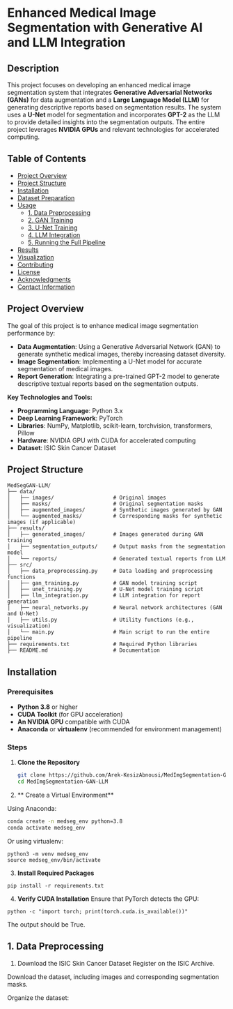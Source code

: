 # Enhanced Medical Image Segmentation with Generative AI and LLM Integration

## Description

This project focuses on developing an enhanced medical image segmentation system that integrates **Generative Adversarial Networks (GANs)** for data augmentation and a **Large Language Model (LLM)** for generating descriptive reports based on segmentation results. The system uses a **U-Net** model for segmentation and incorporates **GPT-2** as the LLM to provide detailed insights into the segmentation outputs. The entire project leverages **NVIDIA GPUs** and relevant technologies for accelerated computing.

## Table of Contents

- [Project Overview](#project-overview)
- [Project Structure](#project-structure)
- [Installation](#installation)
- [Dataset Preparation](#dataset-preparation)
- [Usage](#usage)
  - [1. Data Preprocessing](#1-data-preprocessing)
  - [2. GAN Training](#2-gan-training)
  - [3. U-Net Training](#3-u-net-training)
  - [4. LLM Integration](#4-llm-integration)
  - [5. Running the Full Pipeline](#5-running-the-full-pipeline)
- [Results](#results)
- [Visualization](#visualization)
- [Contributing](#contributing)
- [License](#license)
- [Acknowledgments](#acknowledgments)
- [Contact Information](#contact-information)

## Project Overview

The goal of this project is to enhance medical image segmentation performance by:

- **Data Augmentation**: Using a Generative Adversarial Network (GAN) to generate synthetic medical images, thereby increasing dataset diversity.
- **Image Segmentation**: Implementing a U-Net model for accurate segmentation of medical images.
- **Report Generation**: Integrating a pre-trained GPT-2 model to generate descriptive textual reports based on the segmentation outputs.

**Key Technologies and Tools:**

- **Programming Language**: Python 3.x
- **Deep Learning Framework**: PyTorch
- **Libraries**: NumPy, Matplotlib, scikit-learn, torchvision, transformers, Pillow
- **Hardware**: NVIDIA GPU with CUDA for accelerated computing
- **Dataset**: ISIC Skin Cancer Dataset

## Project Structure
```plaintext
MedSegGAN-LLM/
├── data/
│   ├── images/                   # Original images
│   ├── masks/                    # Original segmentation masks
│   ├── augmented_images/         # Synthetic images generated by GAN
│   └── augmented_masks/          # Corresponding masks for synthetic images (if applicable)
├── results/
│   ├── generated_images/         # Images generated during GAN training
│   ├── segmentation_outputs/     # Output masks from the segmentation model
│   └── reports/                  # Generated textual reports from LLM
├── src/
│   ├── data_preprocessing.py     # Data loading and preprocessing functions
│   ├── gan_training.py           # GAN model training script
│   ├── unet_training.py          # U-Net model training script
│   ├── llm_integration.py        # LLM integration for report generation
│   ├── neural_networks.py        # Neural network architectures (GAN and U-Net)
│   ├── utils.py                  # Utility functions (e.g., visualization)
│   └── main.py                   # Main script to run the entire pipeline
├── requirements.txt              # Required Python libraries
├── README.md                     # Documentation
```

## Installation

### Prerequisites

- **Python 3.8** or higher
- **CUDA Toolkit** (for GPU acceleration)
- **An NVIDIA GPU** compatible with CUDA
- **Anaconda** or **virtualenv** (recommended for environment management)

### Steps

1. **Clone the Repository**

   ```bash
   git clone https://github.com/Arek-KesizAbnousi/MedImgSegmentation-GAN-LLM.git
   cd MedImgSegmentation-GAN-LLM

2. ** Create a Virtual Environment**

Using Anaconda:
```bash
conda create -n medseg_env python=3.8
conda activate medseg_env
```
Or using virtualenv:
```
python3 -m venv medseg_env
source medseg_env/bin/activate
```
3. **Install Required Packages**
```
pip install -r requirements.txt
```
4. **Verify CUDA Installation**
   Ensure that PyTorch detects the GPU:
```
python -c "import torch; print(torch.cuda.is_available())"
```
The output should be True.

## 1. Data Preprocessing
1. Download the ISIC Skin Cancer Dataset
Register on the ISIC Archive.

Download the dataset, including images and corresponding segmentation masks.

Organize the dataset:


